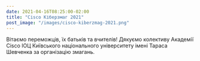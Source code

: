 ```yaml
---
date: 2021-04-16T08:25:00-02:00
title: "Cisco Кіберзмаг 2021"
post_image: "/images/cisco-kiberzmag-2021.png"
---
```

Вітаємо переможців, їх батьків та вчителів!
Дякуємо колективу Академії Cisco ІОЦ Київського національного університету імені Тараса Шевченка за організацію змагань.
